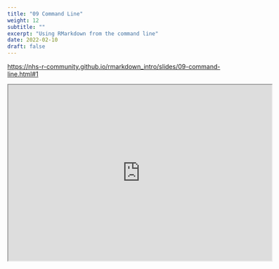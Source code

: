 ```yaml
---
title: "09 Command Line"
weight: 12
subtitle: ""
excerpt: "Using RMarkdown from the command line"
date: 2022-02-10
draft: false
---
```


https://nhs-r-community.github.io/rmarkdown_intro/slides/09-command-line.html#1

<iframe src="https://nhs-r-community.github.io/rmarkdown_intro/slides/09-command-line.html#1" width="600" height="400" loading="lazy" allowfullscreen></iframe> <script>fitvids('.shareagain', {players: 'iframe'});</script>


